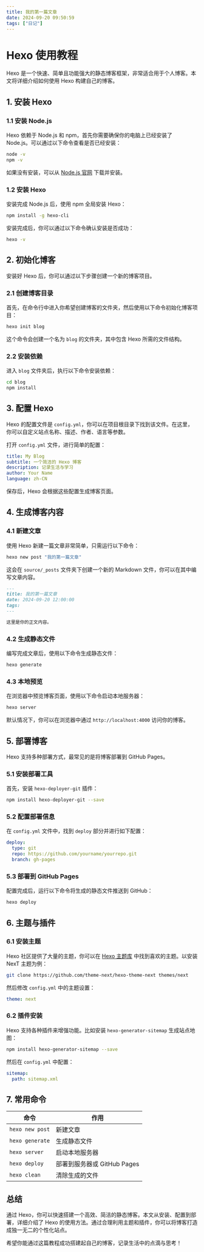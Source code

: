 ```yaml
---
title: 我的第一篇文章
date: 2024-09-20 09:50:59
tags: ["日记"]
---
```




# Hexo 使用教程

Hexo 是一个快速、简单且功能强大的静态博客框架，非常适合用于个人博客。本文将详细介绍如何使用 Hexo 构建自己的博客。

## 1. 安装 Hexo

### 1.1 安装 Node.js

Hexo 依赖于 Node.js 和 npm，首先你需要确保你的电脑上已经安装了 Node.js。可以通过以下命令查看是否已经安装：

```bash
node -v
npm -v
```

如果没有安装，可以从 [Node.js 官网](https://nodejs.org/) 下载并安装。

### 1.2 安装 Hexo

安装完成 Node.js 后，使用 npm 全局安装 Hexo：

```bash
npm install -g hexo-cli
```

安装完成后，你可以通过以下命令确认安装是否成功：

```bash
hexo -v
```

## 2. 初始化博客

安装好 Hexo 后，你可以通过以下步骤创建一个新的博客项目。

### 2.1 创建博客目录

首先，在命令行中进入你希望创建博客的文件夹，然后使用以下命令初始化博客项目：

```bash
hexo init blog
```

这个命令会创建一个名为 `blog` 的文件夹，其中包含 Hexo 所需的文件结构。

### 2.2 安装依赖

进入 `blog` 文件夹后，执行以下命令安装依赖：

```bash
cd blog
npm install
```

## 3. 配置 Hexo

Hexo 的配置文件是 `config.yml`，你可以在项目根目录下找到该文件。在这里，你可以自定义站点名称、描述、作者、语言等参数。

打开 `config.yml` 文件，进行简单的配置：

```yaml
title: My Blog
subtitle: 一个简洁的 Hexo 博客
description: 记录生活与学习
author: Your Name
language: zh-CN
```

保存后，Hexo 会根据这些配置生成博客页面。

## 4. 生成博客内容

### 4.1 新建文章

使用 Hexo 新建一篇文章非常简单，只需运行以下命令：

```bash
hexo new post "我的第一篇文章"
```

这会在 `source/_posts` 文件夹下创建一个新的 Markdown 文件，你可以在其中编写文章内容。

```markdown
---
title: 我的第一篇文章
date: 2024-09-20 12:00:00
tags:
---

这里是你的正文内容。
```

### 4.2 生成静态文件

编写完成文章后，使用以下命令生成静态文件：

```bash
hexo generate
```

### 4.3 本地预览

在浏览器中预览博客页面，使用以下命令启动本地服务器：

```bash
hexo server
```

默认情况下，你可以在浏览器中通过 `http://localhost:4000` 访问你的博客。

## 5. 部署博客

Hexo 支持多种部署方式，最常见的是将博客部署到 GitHub Pages。

### 5.1 安装部署工具

首先，安装 `hexo-deployer-git` 插件：

```bash
npm install hexo-deployer-git --save
```

### 5.2 配置部署信息

在 `config.yml` 文件中，找到 `deploy` 部分并进行如下配置：

```yaml
deploy:
  type: git
  repo: https://github.com/yourname/yourrepo.git
  branch: gh-pages
```

### 5.3 部署到 GitHub Pages

配置完成后，运行以下命令将生成的静态文件推送到 GitHub：

```bash
hexo deploy
```

## 6. 主题与插件

### 6.1 安装主题

Hexo 社区提供了大量的主题，你可以在 [Hexo 主题库](https://hexo.io/themes/) 中找到喜欢的主题。以安装 NexT 主题为例：

```bash
git clone https://github.com/theme-next/hexo-theme-next themes/next
```

然后修改 `config.yml` 中的主题设置：

```yaml
theme: next
```

### 6.2 插件安装

Hexo 支持各种插件来增强功能。比如安装 `hexo-generator-sitemap` 生成站点地图：

```bash
npm install hexo-generator-sitemap --save
```

然后在 `config.yml` 中配置：

```yaml
sitemap:
  path: sitemap.xml
```

## 7. 常用命令

| 命令                | 作用                           |
| ------------------- | ------------------------------ |
| `hexo new post`     | 新建文章                       |
| `hexo generate`     | 生成静态文件                   |
| `hexo server`       | 启动本地服务器                 |
| `hexo deploy`       | 部署到服务器或 GitHub Pages    |
| `hexo clean`        | 清除生成的文件                 |

## 总结

通过 Hexo，你可以快速搭建一个高效、简洁的静态博客。本文从安装、配置到部署，详细介绍了 Hexo 的使用方法。通过合理利用主题和插件，你可以将博客打造成独一无二的个性化站点。

希望你能通过这篇教程成功搭建起自己的博客，记录生活中的点滴与思考！
